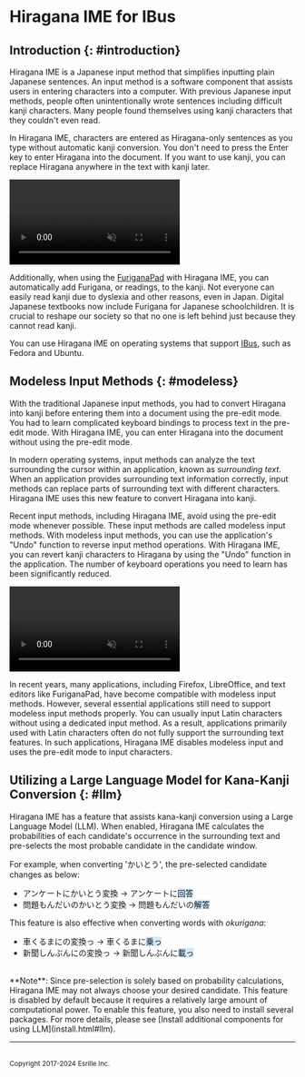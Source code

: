 # Hiragana IME for IBus

## Introduction {: #introduction}

Hiragana IME is a Japanese input method that simplifies inputting plain Japanese sentences.
An input method is a software component that assists users in entering characters into a computer.
With previous Japanese input methods, people often unintentionally wrote sentences including difficult kanji characters.
Many people found themselves using kanji characters that they couldn't even read.

In Hiragana IME, characters are entered as Hiragana-only sentences as you type without automatic kanji conversion.
You don't need to press the <span class='key'>Enter</span> key to enter Hiragana into the document.
If you want to use kanji, you can replace Hiragana anywhere in the text with kanji later.

<video controls autoplay muted playsinline>
<source src='../screenshot.webm' type='video/webm'>
Screenshot
</video>

Additionally, when using the [FuriganaPad](https://github.com/esrille/furiganapad) with Hiragana IME, you can automatically add Furigana, or readings, to the kanji. Not everyone can easily read kanji due to dyslexia and other reasons, even in Japan. Digital Japanese textbooks now include Furigana for Japanese schoolchildren.
It is crucial to reshape our society so that no one is left behind just because they cannot read kanji.

You can use Hiragana IME on operating systems that support [IBus](https://github.com/ibus/ibus/wiki), such as Fedora and Ubuntu.

## Modeless Input Methods {: #modeless}

With the traditional Japanese input methods, you had to convert Hiragana into kanji before entering them into a document using the pre-edit mode.
You had to learn complicated keyboard bindings to process text in the pre-edit mode.
With Hiragana IME, you can enter Hiragana into the document without using the pre-edit mode.

In modern operating systems, input methods can analyze the text surrounding the cursor within an application, known as *surrounding text*.
When an application provides surrounding text information correctly, input methods can replace parts of surrounding text with different characters.
Hiragana IME uses this new feature to convert Hiragana into kanji.

Recent input methods, including Hiragana IME, avoid using the pre-edit mode whenever possible.
These input methods are called modeless input methods. With modeless input methods, you can use the application's "Undo" function to reverse input method operations.
With Hiragana IME, you can revert kanji characters to Hiragana by using the "Undo" function in the application.
The number of keyboard operations you need to learn has been significantly reduced.

<video controls autoplay muted playsinline>
<source src='../undo.webm' type='video/webm'>
Undo conversion
</video>

In recent years, many applications, including Firefox, LibreOffice, and text editors like FuriganaPad, have become compatible with modeless input methods.
However, several essential applications still need to support modeless input methods properly.
You can usually input Latin characters without using a dedicated input method.
As a result, applications primarily used with Latin characters often do not fully support the surrounding text features.
In such applications, Hiragana IME disables modeless input and uses the pre-edit mode to input characters.

## Utilizing a Large Language Model for Kana-Kanji Conversion {: #llm}

Hiragana IME has a feature that assists kana-kanji conversion using a Large Language Model (LLM).
When enabled, Hiragana IME calculates the probabilities of each candidate's occurrence in the surrounding text and pre-selects the most probable candidate in the candidate window.

For example, when converting 'かいとう', the pre-selected candidate changes as below:

- アンケートにかいとう<span class='key'>変換</span> → アンケートに<span style="background-color:#d1eaff">回答</span>
- ￹問題￺もんだい￻のかいとう<span class='key'>変換</span> → ￹問題￺もんだい￻の<span style="background-color:#d1eaff">解答</span>

This feature is also effective when converting words with *okurigana*:

- ￹車￺くるま￻にの<span class='key'>変換</span>っ → ￹車￺くるま￻に<span style="background-color:#d1eaff">乗っ</span>
- ￹新聞￺しんぶん￻にの<span class='key'>変換</span>っ → ￹新聞￺しんぶん￻に<span style="background-color:#d1eaff">載っ</span>

<br>
**Note**: Since pre-selection is solely based on probability calculations, Hiragana IME may not always choose your desired candidate.
This feature is disabled by default because it requires a relatively large amount of computational power.
To enable this feature, you also need to install several packages.
For more details, please see [Install additional components for using LLM](install.html#llm).


<hr>
<br><small>Copyright 2017-2024 Esrille Inc.</small>
